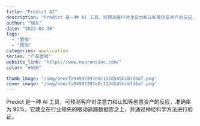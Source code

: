 ```yaml
---
title: "Predict AI"
description: "Predict 是一种 AI 工具，可预测客户对注意力和认知等创意资产的反应，准确率为 95%。它建立在行业领先的眼动追"
author: "瑞东"
date: "2023-03-30"
tags:
  - "营销"
  - "预测"
categories: application
series: "产品营销"
website_link: "https://www.neuronsinc.com/"
color: "#666"

thumb_image: "/img/beecfa94997397e0c137d545bcb7d6af.png"
cover_image: "/img/beecfa94997397e0c137d545bcb7d6af.png"
---
```


Predict 是一种 AI 工具，可预测客户对注意力和认知等创意资产的反应，准确率为 95%。它建立在行业领先的眼动追踪数据库之上，并通过神经科学方法进行验证。